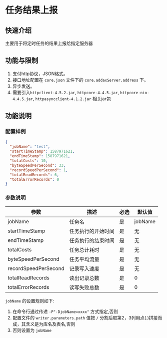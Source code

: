 # 任务结果上报

## 快速介绍

主要用于将定时任务的结果上报给指定服务器

## 功能与限制

1. 支付http协议，JSON格式。
2. 接口地址配置在 `core.json` 文件下的 `core.addaxServer.address` 下。
3. 异步发送。
4. 需要引入`httpclient-4.5.2.jar`, `httpcore-4.4.5.jar`, `httpcore-nio-4.4.5.jar`, `httpasyncclient-4.1.2.jar` 相关jar包

## 功能说明

### 配置样例

```json
{
  "jobName": "test",
  "startTimeStamp": 1587971621,
  "endTimeStamp": 1587971621,
  "totalCosts": 10,
  "byteSpeedPerSecond": 33,
  "recordSpeedPerSecond": 1,
  "totalReadRecords": 6,
  "totalErrorRecords": 0
}
```

### 参数说明

| 参数                 | 描述               | 必选 | 默认值 |
|----------------------|-------------------|----|------|
| jobName              | 任务名             | 是   | jobName    |
| startTimeStamp       | 任务执行的开始时间 | 是   | 无     |
| endTimeStamp         | 任务执行的结束时间 | 是   | 无     |
| totalCosts           | 任务总计耗时       | 是   | 无     |
| byteSpeedPerSecond   | 任务平均流量       | 是   | 无     |
| recordSpeedPerSecond | 记录写入速度       | 是   | 无     |
| totalReadRecords     | 读出记录总数       | 是   | 0      |
| totalErrorRecords    | 读写失败总数       | 是   | 0      |

`jobName` 的设置规则如下:

1. 在命令行通过传递 `-P"-DjobName=xxxx"` 方式指定,否则
2. 配置文件的 `writer.parameters.path` 值按 `/` 分割后取第2，3列用点(.)拼接而成，其含义是为库名及表名,否则
3. 否则设置为 `jobName`
